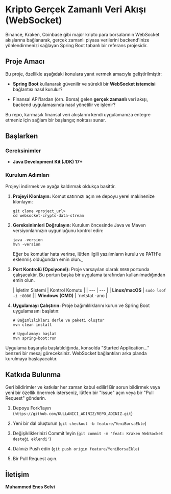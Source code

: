 # Kripto Gerçek Zamanlı Veri Akışı (WebSocket)

Binance, Kraken, Coinbase gibi majör kripto para borsalarının WebSocket akışlarına bağlanarak, gerçek zamanlı piyasa verilerini backend'inize yönlendirmenizi sağlayan Spring Boot tabanlı bir referans projesidir.

## Proje Amacı

Bu proje, özellikle aşağıdaki konulara yanıt vermek amacıyla geliştirilmiştir:

-   **Spring Boot** kullanarak güvenilir ve sürekli bir **WebSocket istemcisi** bağlantısı nasıl kurulur?

-   Finansal API'lardan (örn. Borsa) gelen **gerçek zamanlı** veri akışı, backend uygulamasında nasıl yönetilir ve işlenir?


Bu repo, karmaşık finansal veri akışlarını kendi uygulamanıza entegre etmeniz için sağlam bir başlangıç noktası sunar.

## Başlarken

### Gereksinimler

-   **Java Development Kit (JDK) 17+**


### Kurulum Adımları

Projeyi indirmek ve ayağa kaldırmak oldukça basittir.

1.  **Projeyi Klonlayın:** Komut satırınızı açın ve depoyu yerel makinenize klonlayın:

        git clone <project_url>
        cd websocket-crypto-data-stream



2.  **Gereksinimleri Doğrulayın:** Kurulum öncesinde Java ve Maven versiyonlarınızın uygunluğunu kontrol edin:

        java -version 
        mvn -version



    Eğer bu komutlar hata verirse, lütfen ilgili yazılımların kurulu ve PATH'e eklenmiş olduğundan emin olun._

3.  **Port Kontrolü (Opsiyonel):** Proje varsayılan olarak `8080` portunda çalışacaktır. Bu portun başka bir uygulama tarafından kullanılmadığından emin olun.

    | İşletim Sistemi | Kontrol Komutu |
        | --- | --- |
    | **Linux/macOS** | `sudo lsof -i :8080` |
    | **Windows (CMD)** | \`netstat -ano |

4.  **Uygulamayı Çalıştırın:** Proje bağımlılıklarını kurun ve Spring Boot uygulamasını başlatın:

        # Bağımlılıkları derle ve paketi oluştur
        mvn clean install
        
        # Uygulamayı başlat
        mvn spring-boot:run




Uygulama başarıyla başlatıldığında, konsolda "Started Application..." benzeri bir mesaj göreceksiniz. WebSocket bağlantıları arka planda kurulmaya başlayacaktır.


## Katkıda Bulunma

Geri bildirimler ve katkılar her zaman kabul edilir! Bir sorun bildirmek veya yeni bir özellik önermek isterseniz, lütfen bir "Issue" açın veya bir "Pull Request" gönderin.

1.  Depoyu Fork'layın (`https://github.com/KULLANICI_ADINIZ/REPO_ADINIZ.git`)

2.  Yeni bir dal oluşturun (`git checkout -b feature/YeniBorsaEkle`)

3.  Değişikliklerinizi Commit'leyin (`git commit -m 'feat: Kraken WebSocket desteği eklendi'`)

4.  Dalınızı Push edin (`git push origin feature/YeniBorsaEkle`)

5.  Bir Pull Request açın.


## İletişim

**Muhammed Enes Selvi**